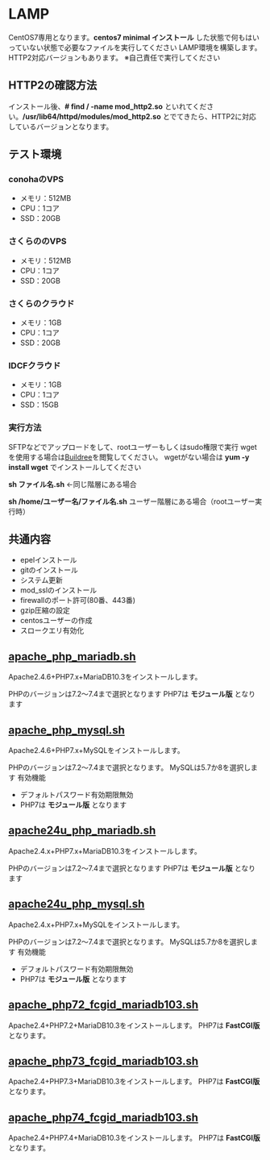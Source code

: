 # LAMP
CentOS7専用となります。**centos7 minimal インストール** した状態で何もはいっていない状態で必要なファイルを実行してください
LAMP環境を構築します。HTTP2対応バージョンもあります。
※自己責任で実行してください


## HTTP2の確認方法

インストール後、**# find / -name mod_http2.so** といれてください。**/usr/lib64/httpd/modules/mod_http2.so** とでてきたら、HTTP2に対応しているバージョンとなります。

## テスト環境
### conohaのVPS
* メモリ：512MB
* CPU：1コア
* SSD：20GB

### さくらののVPS
* メモリ：512MB
* CPU：1コア
* SSD：20GB

### さくらのクラウド
* メモリ：1GB
* CPU：1コア
* SSD：20GB

### IDCFクラウド
* メモリ：1GB
* CPU：1コア
* SSD：15GB

### 実行方法
SFTPなどでアップロードをして、rootユーザーもしくはsudo権限で実行
wgetを使用する場合は[Buildree](https://buildree.com/)を閲覧してください。
wgetがない場合は **yum -y install wget** でインストールしてください

**sh ファイル名.sh** ←同じ階層にある場合

**sh /home/ユーザー名/ファイル名.sh** ユーザー階層にある場合（rootユーザー実行時）

## 共通内容
* epelインストール
* gitのインストール
* システム更新
* mod_sslのインストール
* firewallのポート許可(80番、443番)
* gzip圧縮の設定
* centosユーザーの作成
* スロークエリ有効化

## [apache_php_mariadb.sh](https://github.com/site-lab/lamp/blob/master/apache_php_mariadb.sh)
Apache2.4.6+PHP7.x+MariaDB10.3をインストールします。

PHPのバージョンは7.2～7.4まで選択となります
PHP7は **モジュール版** となります

## [apache_php_mysql.sh](https://github.com/site-lab/lamp/blob/master/apache_php_mysql.sh)
Apache2.4.6+PHP7.x+MySQLをインストールします。

PHPのバージョンは7.2～7.4まで選択となります。
MySQLは5.7か8を選択します
有効機能
* デフォルトパスワード有効期限無効
* PHP7は **モジュール版** となります

## [apache24u_php_mariadb.sh](https://github.com/site-lab/lamp/blob/master/apache24u_php_mariadb.sh)
Apache2.4.x+PHP7.x+MariaDB10.3をインストールします。

PHPのバージョンは7.2～7.4まで選択となります
PHP7は **モジュール版** となります

## [apache24u_php_mysql.sh](https://github.com/site-lab/lamp/blob/master/apache24u_php_mysql.sh)
Apache2.4.x+PHP7.x+MySQLをインストールします。

PHPのバージョンは7.2～7.4まで選択となります。
MySQLは5.7か8を選択します
有効機能
* デフォルトパスワード有効期限無効
* PHP7は **モジュール版** となります

## [apache_php72_fcgid_mariadb103.sh](https://github.com/site-lab/lamp/blob/master/apache_php72_fcgid_mariadb103.sh)
Apache2.4+PHP7.2+MariaDB10.3をインストールします。
PHP7は **FastCGI版** となります。

## [apache_php73_fcgid_mariadb103.sh](https://github.com/site-lab/lamp/blob/master/apache_php73_fcgid_mariadb103.sh)
Apache2.4+PHP7.3+MariaDB10.3をインストールします。
PHP7は **FastCGI版** となります。

## [apache_php74_fcgid_mariadb103.sh](https://github.com/site-lab/lamp/blob/master/apache_php74_fcgid_mariadb103.sh)
Apache2.4+PHP7.4+MariaDB10.3をインストールします。
PHP7は **FastCGI版** となります。
